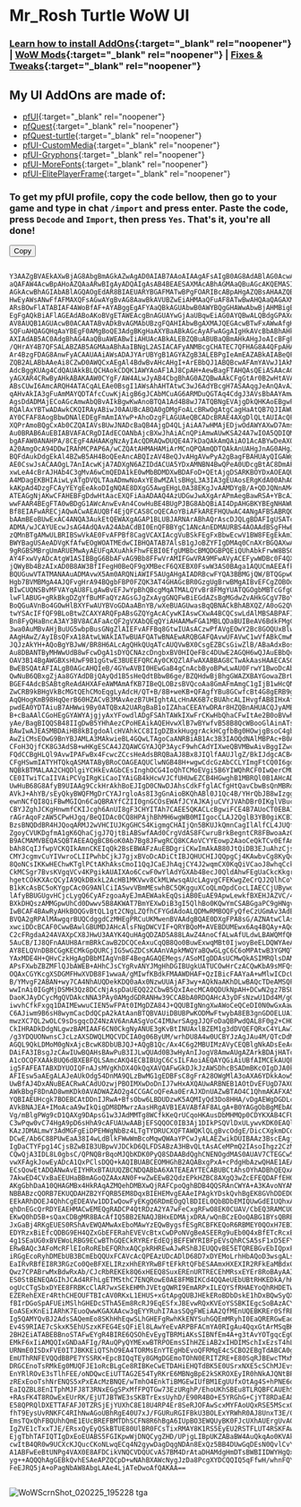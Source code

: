 # Mr_Rosh Turtle WoW UI

### [Learn how to install AddOns](https://turtle-wow.fandom.com/wiki/Addons#How_to_Install_Addons){:target="_blank" rel="noopener"} | [WoW Mods](https://turtle-wow.fandom.com/wiki/Client_Mods){:target="_blank" rel="noopener"} | [Fixes & Tweaks](https://turtle-wow.fandom.com/wiki/Client_Fixes_and_Tweaks){:target="_blank" rel="noopener"}

## My UI AddOns are made of:
* [pfUI](https://shagu.org/pfUI){:target="_blank" rel="noopener"}
* [pfQuest](http://shagu.org/pfQuest){:target="_blank" rel="noopener"}
* [pfQuest-turtle](http://shagu.org/pfQuest-turtle){:target="_blank" rel="noopener"}
* [pfUI-CustomMedia](https://github.com/mrrosh/pfUI-CustomMedia){:target="_blank" rel="noopener"}
* [pfUI-Gryphons](https://github.com/mrrosh/pfUI-Gryphons){:target="_blank" rel="noopener"}
* [pfUI-MoreFonts](https://github.com/mrrosh/pfUI-MoreFonts){:target="_blank" rel="noopener"}
* [pfUI-ElitePlayerFrame](https://github.com/mrrosh/pfUI-ElitePlayerFrame){:target="_blank" rel="noopener"}

### To get my pfUI profile, copy the code bellow, then go to your game and type in chat `/import` and press enter. Paste the code, press `Decode` and `Import`, then press `Yes`. That's it, you're all done!



<script src="https://cdnjs.cloudflare.com/ajax/libs/clipboard.js/2.0.11/clipboard.min.js"></script>

<div class="code-container">
  <button class="copy-btn" data-clipboard-target="#codeBlock">Copy</button>
  <pre><code id="codeBlock">
Y3AAZgBVAEkAXwBjAG8AbgBmAGkAZwAgAD0AIAB7AAoAIAAgAFsAIgB0AG8AdABlAG0AcwAiAF0ACwENAQ8BEAERASIA
aQAFAW4AcwBpAHoAZQAaARwBIgAyADQAIgAsAB4BEAESAXMAcABhAGMAaQBuAGcAKQEMASIAMAAuAR4BfQAvATEBIgBk
AGkAcwBhAGIAbABlAGQAOgEdAR8BIAEUARYBGAFMATwBPgFOARIBcABpAHgAZQBsAHAAZQByAGYAZQBjAHQAUwE9AUEB
HwEyAWsANwFfAFMAXQFsAGwAYgBvAG8AawBkAVUBZwEiAHMAaQFuAF8ATwBwAHQAaQAGAXMAIAAtACAAUwBvAHUAbgBL
ARsBOwFlATABIAF4AWoBfAF+AYABggEgAFYAaQBkAGUAbwB0AWYBQgGHAWwAbwBjAHMBigEgAFQBnAEgAZ8BFQGbAY0B
EgFgAQkBiAFlAGEAdABoAKoBVgETAWEAcgBnAGUAYwGjAaUBqwEiAG0AYQBwALQBdgGPAXoBVAByAGEANwFeAcMBQgHF
AV8AUQB1AGUAcwB0ACAATABvADkBvAGMAbUBzgFQAHIAbwBgAXMAJQEGAcwBTwFxAWwAfgHCAdkBdQHNAXkBXwBUAGEA
SQFuAHQAGQHqAaYBEgF0AMgBoQE3AdgBKgHaAXYBaABkAGcAyAFwAGgAIgHkAVcBbABhAHkAywH1Ab4BsgFpAHIAZAA0
AXIAdAB5AC0AdgBhAG4AaQBuAWEABwIiAHUAcABkALEBZQBuABUBaQBmAHkAHgJoAIcBFgFyAGIAtwEeAs4BSABbAekB
/QHrAY4B7QFSALABZAB5AGMAaABhAaIBNgL2ASIACAFyANMBcgCHATEC7QFHAG8A4QFpAHAAIAAZAmQAIADQAdIBuwFC
Ar4BzgFDAG8AnwFyACAAUAAiAWsADAJYArUBYgB1AGYAZgB3ALEBPgIeAmEAZABkAIABeQFuAGMCiwE3AhIBwAFwAHIA
ZQB2ALABbAAeAi8CZwD0AWQCxAEgAl4BdwBvAHcAHgI+ArEBbQJ1ABQBcwAFAmYAVwJ1AkMC3AFvAHAAIAIgAEQAaQDw
AdcBggKUAg4CdQAUAkkBLQCHAokCDQK1AWYAoAF1AJ8CpAH+AewBagFTAHQAsQEiASAAcACXAiACgQFUAKICdABJAR4C
yAGXAR4CRwByAHkABAKAAW0CYgF/AW4ALwJyAB4CbgBhAG0AZQBwAAkCFgGtAr0B2wHtAVAAugFpAJIBbgBKAmoBRwB1
ABsCUwI6AmcARQH4ATACqALEAe0BsgI1AWsAhAHTAtwC3wJ6AdYBcgH7ASAAqgJeAnQAvAJJAdYCrwI4AmoBRQB8AnIA
qAHvAkIA3gFuAmMAYQDTAfcCuwKjAigB6gJCAbMCuAG6ARMDuQGTAq4CdgJ3AVsBbAAYAmwA0QEeAtwCFwFjAGwAYQKK
AgsDdADMAjECoAGcAmwAbQBvAIkBgwKwAnoBTQA1Ad4B8wJ7ATQBNgEVAjgDkQHKAoEBgwFJAPIBXgFmADUBEAMyAyAB
RQAlAxYBTwADAwkCKQIRAyABiwJ0AAUBcABQA0gDMgFoALcBRwOgAtgCagHaAtQB7QJIAWUAIAA1A9MBdAIZA0MC3gFu
AY0CFAF8AogBbwDNAlEDEgFmAmIAYwP+AhoDzgFLAGUAeQBCADcBRAE4AXgDlQLtAUIAcQFrAIIDvgGwAWcDegJnAPwB
XQPrAmoBQgCxAb0CZQAIAVsBUwJNADcBaQB4AjgD4QLjAiAA7wHMAjEDjwOdAWYAXwD7AmsA4gLzAjgDxwFuAlwDaQNZ
Au0BRAB6AuEBIABVAFACRgDIAdECOANbAjcBXwJhAiACnQPiAmwAUwKSA24A7wIOA5QDIQMHAQkBaAAYA9cCdgFuAnAC
bgAFAW0ANAHPA/8CEgF4AHAAKgNzAyIAcQDRAQwDUQE4A7kDaQAkAmQAiAO1AcABYwDeAXQAdwCwAUECpAMgAV0B2AMa
A20AmgOcA94DDwIRAhMCPAP6A/wCZQAtAHMAHAMiArMCnQPQAmQDTQAkAnUAHgJnAG0AHgJlAHEA1QMTAq8D0ANCAXgC
BQFdAukDdgEkAl4BZwB5AH4BoQEeAncABQIzAV4BeQJvAHgAVwPyA2gBagFBAHUAyQIGAWgAhgEDBKwDjgJxAy0DOANQ
AE0CswJsACAAOgL7AnIAcwKjA7ADXgN6AZIDdACUA5YDxAMNBN4BwQPeA0UDcgBtAC8DmAF/AmcCZgBtAm8CBgFmAkkE
xwLeA4cBrAJHAb4C3gMvA6wCmQEDA1kE0wMbBDMDXwBDAFoD+QEtAjgDSARKBOYDxAOEAQUBegIeAhYDFQO3ARcDewT1
A4MDagEKBHIAiwLyATgDVQLTAaADmwNoAxYE8wMZAlsBHgL3A3IA3gEUAosERgKdA00AhAGiAnwCKwRFBMQB7ANlACQC
kAKpAd4DzgFCAyYEYgEeAkoDIgNQAE8DXgG5AwgEHgL0A38EKgJvAAMDYgB/A+QDJQNnAM4DwAGLA20CZgBrAAoDDwS8
ATEAGgNjAKwCFAHEBFgDdwHtAacEXQFiAaADAAQ4AzUDGwJwAXgArAPmAegBawRSA+YBcAJ3AN4C3gPVA3ABtwI3AfMB
wwFAAR4BEgFTA0wBDgG1AWcAnwEvAn4CowHuBE4BUgPJBG8AbQBiAI4DpAHGBKYBEgNHAWUENQTFBDcCAAViAHACIgQE
Bf8EIAFwARECjAQwACwAEAUQBf4EjQFCAS8CoQECAoYBiAFkAREFHQUwAC4ANgAFBSABRQOYAYYBzwMUBfYEjgHsA1wC
bAAmBEoBUwExAC4ANQA3AukEtQEWAXgAGAP1BLUBJARNArABhAQrAscDJQLgBDAFIgUSATcBmAJ0AF8AdwCXAbIBUwE0
ADMA/wJCAYUEcwJsAG4AdQAvA24AbACdBI0EnQFBBYgC1ANcAnEDMAURBS4AOAAdBSgFHwE1BXYBSQGSAu0EFQUgAT8C
zQMnBTgAMwULBRIBSwVkAE0FvAFPBf8CagVCAXIAcgVuBSkFEgFxBbwEcwV1BW8FEgEkAmIEFQRoBTsFTAWzAXsFUAU0
BWYBagUSAeADVgKfAfwEOgWOATMEdwCIBHQATAB7AlsB1gJoBZYFIgDMAq0CnAXrBGQAXwAlAScBMAUhBUMCzAI5AIIF
9gRGBSMBrgUmARUEMwAyAEUFqAXuAhkFhwFEBI0EfgUMBbcBMQDGBPQEiQUhAbkFrwW8BS0BpgHGBRIBYgJ5AN8E4QQq
AY4FxwVyADcAtgW1ASIBBgG6BbAFvAG9Bb8FFwVrAMIFGwVRA9MFwAVyACEFywWDBc0F4QXPBU4FvgXSBUMCBQEsAuIF
jQWyBb4BzAIxAD0B8AW3BfIFegH0BeQF9gXMBecF6QXEBX0FswW3AS0BAga1AQUCmAEEAfkELwKABMwFiwVjA+QBQgHg
BQUGuwVTATMANAAuADMAvwX5Am0ARQNiAWIF5AUgAHgAIADRBcwFYQA3BBMGjQW/BTQGpwOLBEQF9wX+BcgFvgURBnYB
Hgb7BVMBMgA4AJQFvgHrA94BQgbFBP0FZQK3AT4GHAGcBR0GzgUgBrwBMgAIBvEFCgZOBOoFSAPsBcwCJQY/BkIBNwbj
BIwCUQNSBvMFVAYqAU8FLgAwBvEFJwYpBhQBcgMqATMALQYvBr8FMgYUATQGOgbMBTcGfgG7A1UGRgZNBnIAMwVgBnAF
lwFlABUG+gRkBkgDZgYfBuMFaQYzAGsGJgZxAygGNQFwBiEGdAZsBgMGdwZvAHkGCgV7BoYGOAZ+BioBVwZpBQ4GcgBF
BoQGuAVnBo4GOwHlBXYFwAUYBVoGDAaABnYB/wXeBUAGUwasBqQBNACkBhABXQZ/A0oG2QVMBiAApwWHAdwCZgC6A9IB
twYSAcIFfQF9BLoBtwZCAXYARQFpABsGZQYgAcACywKIAswCXwA4BCQCswLdAlMBSABPAFIASQBaAE8ATgBUAEEATAC0
Bn8FyQHaBncA3AY3BV8ACAFaAcQF2gVXAbQEqQYiAHAAMwFGA1MBLQDaBUIBeAV6BdkFMgCIBfEF2QZwAfEGtwHdBoAF
3wa0AuMBvAHjBuUG5wbpBusGNgZlAIEFvAFFBq8GtwIUAsACzwPfAVgEOwY2Bc8GOQUxBlwBWgPdBo4CyAE4ARUELgA3
AAgHAwZ/AyIBsQFxA18AtwLWAkIATwBUAFQATwBNAEwARQBGAFQAvwUFAVwC1wVfABkCmwN6BvEFdAA4BWgA0wKVA88D
JQJzAkYH+AQoBgYBJwW/BR8H6ALcAgQHkQUqATcAUQVwBX0CsgEZBCsGiwZlB/ABaAdxBosBZAVmBRIFIAW/BU8HdAC3
Au8DBANTByMHWwUdB8wFcwDgA1sDYQCNAzcDngbxBV0HIQeFBc4DUwE2AGQH6wQJAuEBbQccBiAB8ASIAoIHGQWSB/cB
OAV3B14BgAWGBXsHUwF9B1gGtwE3BUEEFQRCAy0CKQZlAFwAXABBAG8CTwAkAasHAAECAS0AQwBYBwoERAFhAKsHqQWx
BwEBSQAtAFIALgB0AGcAHQIeB/4GYwAVBI0HEwGaB4gCnAcbByoBPwLwAU0FrwY1BwoDcAbBBjsBMQChBwMGdQdRB8cH
QwNuB6QBxgZjAa8GYAdDBjQAyQd1B5sHeQdtBbwB6ge/BZQHdwBjBhgGWAZXBAYGowaZBrUBBAIaB4YFMAXaB/kHzAeE
BGEF4AdcBSABtgReAdAHXAFeAWMAmAfKB7IBeQLOBzsBVQcoAa8GmAFmAmgC1gIjB1wHcQNeB88DnQeKB68GyATTARYG
ZwCRB9kBHgVkBcMGtQEhCMoEqgLyAdcH/QT+B/8B+weKB+QFAgfYBu8GCwfcBt4G8gERB9gFOwEUB+YG6AbqBuwGHgfM
AqQHogKmB98HqQerB60HZACvB3MAvAezB7UHIghtALcHnAK6B7cBUAhcALIHvgfAB8IHxAfMBSsI+QQtCEkFzwKiBjsB
pwdEA0YDTAiuB7AHWwi9By0ATQBxA2UARgBaB1oIZAhaCEEAYwDRAr8HZQBnAHUACQJyAMEHdAAkB40B7AVJBCcH0QZr
B+cBaAAlCGoHEgGYAWYAjgjyAxYFowdlADgFSAhTAWkIXwFrCKwHbQhaCFwItAe2B0oBVwhcALsHbwizB14IwwdcB8YH
yAe/BagBIQQSB48IIgDwB5YHhAezCPoHEAikAQEHvwXlB7wBYwfvB58B8QcWBooGlAinATsCXgEeBgwIBghyAAgIXQGE
BAwIwAJEASMBDAiHB8kBIgdoAlcHVAhkCC8IIgDZBxkHuggrAckHCgfbBg0HOwjgBsoC4gbkBkEIFwdECGEIWAdkCE0H
AwZiCMsEOwG9BnYBJAMLA3MAkwieBL4GQwLTAgoCaANRBiAB1Ac3B3IAOQdNAlMBPAc+B0AHvwUVCPUHaAb2CDEIUgXw
CFoH3QjfCK8G3AdSB+wHKgESCA4JZQAWCGYAJQP3AycF9whCAdYIXweQBVMBwAivBggIZwcCCNEIOAjlCAcJ5wg9COoI
FQdCCBgHLQl9AvwIPAFwBx4FcwcZCcsHeAdsBRQBaAJ8Bx8JIQlfAAUJlgZ/BkIJdgcACB4IzwMuCbMBIAjwCK4D8ggq
CFgHSwmIATYHTQkqASMATAByBRoCOAGEAQUClwNGB48H+wgwCdcGzAbCCLYImgFtCQ0I6gdSCZ8HHAeSBiEIPQkxAGQF
NQBkBTMALAA2CHQDlgiYCHkEvAGbCEsInghOCG4IoQhTCMoEVgi5B6YIWQhRCF0IwQerCMUHOgOuCEUIgwmlB5oISgid
CE0ITwiTCaIIVAiPCVgIRgKiCaoIYAiGB4kHcwVJCfUHUwEZCB4HGwghB1MBRQl0B1AHcADeB3EEvAHiB7cJUAlECVMH
UwHuB68G8AfyB9UIAAg9CckHrAkhBoEJIgD0CNwDJAhsCdkFfglACfgHtQavCbwBsQnMBRoJUglTAR4JrwajBHcAOgLT
AVkJ+AhYB/sEyQkyBWQFMgDrCYAJrgloAs8I3gGnAioBKQhABl0J1Qc4B/YHrQbJB8wIzggKCDAFyQfAAc8C6Qk0AD8J
ewnNCfQI8QiFBwMGIQn6CaQBRAYfCZII0gnGCOsEWAfJCYAJKAjuCVYJVAhDBr0IKglVBucHGgggB9cIywm8AYwH2ggs
CBYJZghJCKgHnwmfCKIJcgh6AnUI8gF3CHYITAh7CAEE5QKACLcBgwiFCE4B7AUoCT0EBAIdAtkBQQm+AdII+QLNBuUJ
rAGrAqoFzAW5CPwHJgq/BeQIDAc0CQ8HPAjhBhMH6wgWB0MIIgocCLAJ2QglB3YB0giKCBIB0gg0AW8C+wEACh4KeQVh
BzsBNQDdBR4HJQoqARMJ2wVHCIUJKgGHCS4KigmgCHAIjQn5BKUJkQmnCagIlAlfCL4JUQfdCbwB3wl7BjMIzwM0AHUK
ZgoyCVUKDgfmA1gK6QhaCjgJ7QjtBiABSwfAAd0CrgVdAS8FCwruBrkBegntCR8FBwoaAzQBZwPzBMwEVAryBpcISgcq
B9ACMAMVBEQASQBTAEEAQgBCB6oK0Ab7Bg8JFwgRCQ8KCAoVCYYEowp2AaoCeQkTCv0EfAnUCc0JRgiXCJwJhgmeCccH
bAh8CqIJfwpVCKQIkAmnCKEIqQk2BsEBWAFzAuEBDgriCKwImAkAB80JtQiDB3EJuAhzCjsBkAoNCN0H3waMBL0JxAnC
CMYJcgmvCuYIVwroCLIIPwhbCjkJ7gjxBVoDcADiCtIBJQHUCHIJQQpgCj4KAwbvCg8KyQcJChYJ5QoxALUF5AcfCvQJ
8QoNCsIKKwHEChwKTglPCtAKhAksCmoI1QqJCaEJhAqjCY4J2wqmCX0KqQiVCaoJ8whqCckJmwoVClQI0AkXCqgKZAWp
CkMCSgr7BvsKVgqVCv4KPgikAUAIXAo6CcwF0wYlAdYGXAb4BecJ0QldAhwFEgUaCkcKkgrcBmQAogI2CfoDiAgUAygH
hgetCOkKXAcQCyIA9QkDBxkL2AcHB1MKVwv8CkMLWwsqAUcLAgvgCFEKwgZeCrQJ2QlhCoYIQwLJCskEiQhAC2wLQgsQ
B1kKcAsBC5oKYgpCAc0G9ANlCiIASwvVBmMEswhBC5QKgguXCoQLmQpdCocLIAECCjUBywo8AWsGzQo9C1YLNwE5CA0H
lAfyBBUGUgvHCjcLygQ6CyAFzgoaAyEJmAEWAakEqQsiAB0EuAE9ApwLewkfBXEHJAZVC/4I6gSoBdgJUAZZAjoDagrk
BXkDHQszAMMGpwUhCd0Dwwv5B8AKWAT7BmYEXwDiB3gI5QlhBo0KQwYmCSABGgaPC9gHNgv8BiEJiwtIAe4CJQPkCbwB
IwBCAF4BAwRyAHkBOQGvBtQL1gt2CNgLZQfhCFYGdAdoALQDMwRMBOQFyQfeCzUGmAv3AdELiwtkCzIAzQkADOUJagWn
BVQA2gRPAlMAwgqrBUQCdggdCzMHEgPRCuUKMwenBVAAdgBQAE0DXgFPA8sG/AZNAtwClAs7Ad0JlQVmARIB4Qo+BRkC
xwciDDcBCAF0CwwBAwlGBUMDJAHcAlsFNgDWCVIF+QRYBQoM+AVEBDUMEwx6Aq4BQAy+AQoD0wHOCzQMYQgoA8wCpgq7
C2cFRgdaA24AVAXpCX8JHwU3AAYK4QuHAgQDZAD5A88LAwZ4AnoCfALwAfULdwLBAWQMfQKnC2kH2AcYCqALPwoOBoEC
5AuCB/IJ8QFnAAUH8ArmBRkCawB2DCQCeAxuCqQB8Qo0BuwExwqMBt0IjwoyBeELDQWYAeAHQww6C1IMrwaAAtYC3AtX
AY8ELQVnDB8CGgKECMkGpQURCjIG5wGZDCsKAAnVApkMWQYaBQwGLgC6C6oMPAtwB3YGMQTLAlkImQyFDNkF4Qv3AxoC
YAxMDE4H+QHvCzkHgAgDBbMIAgVnBF4BegAGAQEMegs/ASoMIgDDAsUCMwQkASIMRQlsDAMIqww5AGQFBQr4BiEBbQBn
APsFXwbZBZMFlQJbAWEB+AHhCJsCYgRvANYJMgHhDGIBUgkUATUCOwHrCzACQwKbA9sMFQshCkMCaADdBmgCTwY7AS0A
OQAxCGYKcgXSDGMFHwXVDB8F1wwaA/gMIwfKBdkFMAAWDHAF+QzIBicFAAYaA+wMlwICDcUEbwxkBXEKvgHzDPsFCw3Y
B/YMvgF2ABAN+wy7CA4NhAUQDekKDQ0aAx0NzwUUAjAF3wy+AQkNaAKhDLwBAQcTDeAMSQFiAUUJ7QwKCT4FeQPqDM8D
wwInAi0IGgMjDSMH3Qz8DCcNjAspDaUEQQ22CbwB5QxIAecMCA0QDUkNpAH+DCwN2gz7BSUN3ggxDbUBPA0WDaYKBwoa
DaoKJAyDCycMgQVDAkcNNA3PAy0AMgdGDRANHw39CCABbA0RDQAHcA3yDFsNzwU1Dd4M/gGnBRQBXALoASIMmAXiAxcB
iwvhCfkFxgq1DAIMEwwuCIEN5wFPAt0IMgDZA84J+QQUBIgNngXwAWoCeQCeDI0N0wGxAawCSwxNAdsH0QqZCNMKLQon
C6AJiwm9B6sH8wymCacDdQCpA2kAtAanBTQBVAUiDBUBPwKODMwFtwybA8EB3gnGDOELUA1hDLUBiQoqAZcIwgGNDfIL
mwzXC7QL2wOLC9sDsgqcDZ4NzAV6AnAASgVoC4IMUwrSAggJJQFoDaQBPwdQAL8F0g2+CHQK3A3YDUQBMwEhDFENuAq6
CkIHRADkDdgNLgwzBAMIAAF6CN0CkgNyANUE3gKvBtINUAxlBZEM1g3dDVQEFQRxC4YLAw7zDdQD9Q3CCWYAmQO4DMAN
/g3YDQUONwnsCJcLzAXSDWQLMQCVDCIA0g06ByUM/wrhDU8A4w0UCBYJzAgJAu4M/QTcDdMBFw39ARkKBg2+CwMG1w1f
AGQL9QkLDMoM0gNxAjcBcwK8DbUBJQJ+AQgB1Qc/Ax4C6g2MBUIMzAVyCEQBlgNkADsEeAcvBMgB3ARCAa0DmAFzAPoN
DAiFA3IBsgJzCAwIUwBQAHsBAwPuB3IJLwQUAd0B3wHyAnIJogV8AmwAUgAZArkBDAjHATcBYgJ0AAoEVgUMCEEAvQIL
A1cOCQFXAAkBUQ6dBXEBFQLSAmcAKQ4ECBIBUgC6CsILFAoiAEQAYQGiAiUBfAIMCEkAUQFsDgkFswhTAIUC+w02A+0K
ig5FAFEATABXDYUOIQFnAJsMVgKhDX4OkQqXAVQAFwGkDJkJzAWSDhcBSADmBKcOIgDJA0kBWwIsAgwIQwDwAWwADQxB
AFIEsw5aAEgALAJeAUkOdg54DnMA9QLzBwMG1gEDBFsC8gFrA28OWgMlA3oAXA6YDkkAow5bDnIJQwCfAQMEtwMMCEUA
UwBfAJ4DxANuBEACRwACAdUOzwjPBOIMXwDoDnIJ7wHxAXQAUwARBNEB1AOtDvEFUgD7AXQODARiDmQAGAL2DmQAUw7S
AWkBbgF8DnAD8wmKDk0AVADWAZAO2g4CCGACoQFeAa0ErAJXDnUAZwBTAO4C1QhmAKAFXA5eDlMASwU4AVQAlgQMCFkA
YQBIAEUHcgk7BOEBCAtDDnIJRwA+BfsObw6LBDUDzwK5AQMIyQd3Do8HHA/vDgAEWgDGDLcOiw3yAzcOwAulC2YMPwZX
AVkBNAJEA+IMoAcaA9wIkQigDM8DMwrzAasHRgAVB1EAVABfAF8ALgA+B0YAGgObBgMEbAO0C9wI4gdfACsKUwFTD1oI
Vg/mBlgPWg9cD1QAXg9DApsG1w3JAdMMTg8WCfkKeQrUCqoHKAusDbMHMQp0CDYKXAB4CFUPVABZAD0Kdw8uCL0JqA0m
C3wPqw0vC74HgA9pD6sHhA9cAFUAUwAABjEFSQQOC0IB3Aj1DIkPSQVlDxULywvKDK0EAQlyAB8MBAMKAiIMHw7gDSIA
KAzJDMALmwY3AdMGFgEiDPEHWgNbBz4LTgTYDRUCXQFTAWQKlQLgBvcOdgE/DicCXgkmDCoOQwKeCj4CBAELA8QPiAu0
DCwE/Ab6C88PUwEaA38I4wLdBlkFWwWmBcoMqwQWAaYPCwJyALAEZwikDUIBAAz3BscEAgjWAsgBegJbASIDZg3fDckP
IgDaCTYFpg14CjsBZwBIB3UBpwVJDCkD6QLFDSABzA3HBvQLtAsACeMPmQ2IAsoIhgz2CzMMEQvhC/oGAhDZC/cLyQfh
CQwQjA3IDL8L0gbsC/QPNQBrBqoMJQbKDK0PyQ8SDAABdQghCNENOgdMAS0AUAV7CTEGCw5tDKQBCwk/B00A5QZHACcP
vwXFAgkJowEyADcA1QxPClsDQQ+kAQIBUABCEOMHGhB2AQABxgPxA+cPdgHbAzwQHAE1AEAQ8QX0DTIQtA4jDkIHRAc6
ECsQowEtADQANwAvEIYHRxBTAUUQZBCNDQABbA6XATEAEAYTECABUBCtAhsOYhADBhQEQxAiAGYQegKGBK8GOxCtAjcA
7AkwED4CVxBaEEUHaBBmAGoQZAAxAN0F+wZwEEwB2QdzEPkHZBC8AXgQ3wZcEFEQDAFfEH0JgBAMDrwBgxDhC2kQyQFk
AKgGbhDaA10QHAGMBx4HkRAqAZMQehDMBXwQjRAFCpoQghBDB4QQSRAnCWYA+A3KAvoNYAMqEJYQggEbDpkQVRAxEAMI
NBBABzcQORB7EKUQDAHZB2YFQRB5EM8DqxBIEHEMvgEAAeIPAgkYDskQvhBgEK8GVhDDED0HNRCVEHEQOAAQBc0QlBCS
EEkARhDOEJ4QhhCgEDEAVw1DDIwQowFyEKgQ6RDmEOgQlBDIEL0QbBDbEMIQUwGdEIUQhxAxAO8FoxAdDtgQjhDzEOUQ
qhDnEGcQrRDYEAEHMACwEMEQgRADCP4QtRDzA2YA7wFeCxgRFwO8EK0CUAV/CbEQ3RAMCU0A4BCNEDUAfxBjEPQQCRH2
EKwQ0hD5B+sQaxCDBgMR8BAcAfIQ5BB2ENAQJBHxEDMAjxDRA/wQnBCzEOoQABG1BYsQBRE4ADwRJwmpEDsBOBH4EH0Q
JxGaBj4RKgEUES0RShAvEWQAMwAxEboMAwYzEQwBygsfESgRCBFKEQoR6RBMEY0QOxH7EBIR/RBAEf8QoBBDETIR2BCn
EDYRzxBiEfcQDBG9EH4QZxGbEFERahEVEVcBtxCwDPoNVgBeASEERg9uEb0Q4xBfETcRcxEsEQMGrhCjAYcRTxFoEbwB
4g1SEaUG0xBVEWoLRBG9ECwBThGQECkRYRErEdEQjBEFEWYRIBFpEVsQhRCSA5sF1xD5EFYGwBCQEXkROwGTEXsR8QWN
ERwBAQc3AFoMcRFlEIoRoREbEFQRhxAQCpkRHREwAJwRShBJEUQQvBE5ETQREBGvEbIQpxF8EfwGVRHfCMIRjRBGEQcR
iRGgEcoRyhDMEbUB3BCmEbQQUxFCAVcAcQPEAzUDcADlD68D7xDYEMoLrhHbAQoD3wsgALsLMADzEfQRyQU5AJQNOQBe
EaIRvRBfEI8R3RGzCo0QeBFXELIRzxHhERYRwBFtEFkRtQFbESAAmxHXEXIR2RFkEaMBdxGlET8RBRKVES4RDw6/DSkO
Qwz7CPABrwMxBdwRxAb/CJcRbREKEk8Q6xHEEQ8SuxEREnURTRECEhMRsxEYEr8RoBAyAAIRJxJCAQwSUAXFEUgRnhHI
ES0StBENEQAGIhJCAd4RFhLgETMSthC7ENQRowE0AE8FMBIKCd4QQAeUEbUBtRHKEDkA/hHGET4SdxDJEYUQuBAGAfoN
ogUcCTgSbxDYEE8FRBKcClAR7wxSEkEHMhJVEtgQWRI9EmARPxILEQYSfRHAEYoQhRHDETwSjgRbEksRLhIsEDQA7RE9
EZERehEXEr4RthCHEOUFTBIcAV0RKxL1EHUS+xGtApgQUBJHEkERoBDbDskE1hDxBQwSyQX6EZ0RcxJcEkASkhJMATgA
fBIrDGoSpAFUEiMSlhGHEDcSThA5Em8RcRJ9EqESfxJBEvwRQxKVEoYSSBKIEgcSoBAzACYSsBJlEr0QvAafEloStRJd
EoASExKnEiIARhK7EuoQwwKGAXAAcw3qEYYRuhI7AasSQgFWEiAA2QfMEnUQEBKREr0SfRECAa0D+gE4ARwRLBDdEtcS
Ig5QAMYQvBJ2AdsSAQemEo8SKhHhEqwSLhGHEFgRwhKkENYSuhGQEmMRyhI0EaQRERGwEaoSbhL3EjQSlwE7EegSowGO
Ev4S9RIAE7cSkxK5EhUSzxKFEG4EsQFiEl8LAwYeEvARPBFACmYA0RIgAu4QqxGtArMSqBKFEtgSBxPaEtgQOQBHEbQS
2BH2EiATABEBBnoSTAFwEYgR4BIRE6QSOhEvEygTBRMiAKsSIBNfEm4A+g3tAvYOTgqcEg0RBwcnE/wGxxGiEvYSLBP5
EMkF6xIiAMQQIxGNDaAFIg/RAuQPyQYMExwBTRPOEmsSIhHZEiAB2xIHDIMSchIxEzsT4hLREYoSrxLVEq0CxRL0Ep8R
URNmE0ISDxFVE0ITJBKKEiQTShO9EA4TORMsEnYTEgHbEvoQFRMqE4cSCBO2EBgTdABCA0gFhQPYBIwSDAHMEmITMxBs
EmUThRNFEVQQdBBPE7YSSRK+EpcBIQqTEy8GMgDGEmoTOhN0ERITZRE+E80SqRJBEwcTMxM1El8TDAFNE98SgxNsE/AS
DRGCEnoTsRMkEg0MUQFJE1oRcBLgCe8RIBKeCwETDAHiEHQTdBK5E0USrxNXE5cSChMJEvsSBBGAEzYApxMwE6kTixFv
EnYRlROvE3sTlhFEE/oNDQwcEiUTTAG2E54TyRKrE6MBNgBpE2kSKROXEyIR0hNkAJQNtBPcEtYRDxN1E84TdxP5EAMT
zRExEooTshNrENQS5xPxEAcMzBNQE/wTmhO4EnkTiBMGEwIUfBM1EgUUfxOtAg4S+hPNE6oTPBO2ERQTBBPOEe8SAxRW
EaIQZBL8EnITphMJFJ8T3RNxEGgSPxMfFPQTGw73EzURghP/EhoUKhSBEu8TLRQBFCAUEhSXAaYT9xMXFDMUEBM1FLoT
+RAsFK4T8ROwExEUrRK/EjUTJBTWE3sSKBTrExsUyhD/E90R4BO+E5YRGhG+CjYT8RDaEA8UVhNsEtoR+BPpE34SUhRt
E58QPRQlDXETTAFAFJ0TZRSjEjYUXhC8E18U4RP4Er8SeRJOFAwScxMYFAoUQxRSE5MScxQeFDoU9BN+E8MT/RJBFPsT
fhT9EysUvRNKFC4RIhNwAGoUBhRgE40U7xJ/FGURuRGIFBkU3BOLExYRWhR0AJ8UnxT3E/0RnBNWFEgU7hJiFP0MpRTH
EmsTQxQhFBQUhhQmE1EUcBREFBMTDhSCFN8R6hBgA6IUpBO3EWQUyBK0FJcUXhAUErgUvAGoFF4SfxG3AfkODxBrFHIU
IgZVE1cTxxTJE/ERsxQyEyQSkBTUE80UlBR0FCsTixRMAY8K1RS5EyEU2RSTFLUT4RSKFAwULxLcFI4UCRNkAHgU1RMM
EjgTbhTAFIQTIgDxEoEUABS5FGIKpwWjDNQCygZHD/UPjgLIBpUKZABaBW4AuQkqAo0KVAkrCRoDJgUdBG0AWwWVDSYF
cwItB4QR0w9UCXcKJQucCKoNLwqECq4N2gywDagDqgNDAn8ExQz5BB4DUwGqDEsN0QvlCvYTPgv4CrkLZAUFDeoJBg0a
A1ABFwEeBtUNPg4VAX0E8AFDCikVNQCVDQUCvAS7BM4DrAtaDHAMdgHmDTsBWBIIDWYHgQxDDCMHAwTKDm0TJRVxAfUI
yg++AQQQhAgGEBkQvhESAeAPZQCpD+wNAhBXAWcNygJzDa8PcgXYDCQQIQ5qFfwH/whnFQYBCBCMBFIJyg2xD4gLqgMA
FeEJRQ5jA+oPagNbAW8AbgLAAe4LjATeDwoAfQAKAA==
  </code></pre>
</div>



<script>
  document.addEventListener('DOMContentLoaded', function () {
    var clipboard = new ClipboardJS('.copy-btn');

    clipboard.on('success', function (e) {
      console.log('Text copied to clipboard');
      e.clearSelection();
    });

    clipboard.on('error', function (e) {
      console.error('Failed to copy text');
    });
  });
</script>



![WoWScrnShot_020225_195228 tga](https://github.com/user-attachments/assets/66c0d67c-ea7d-4b17-99c8-1874dbcb76b0)
